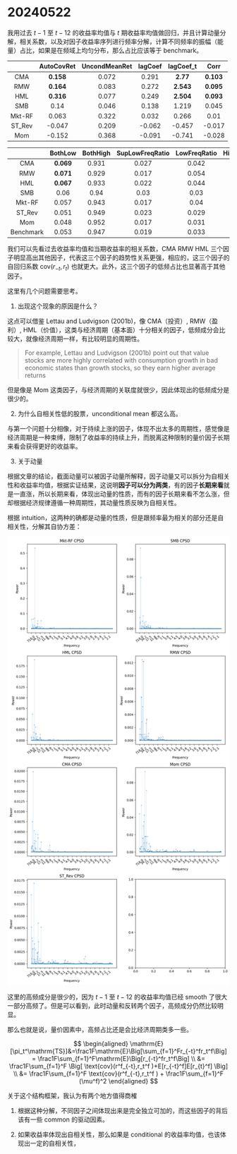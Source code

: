 # 20240522

我用过去 $t-1$ 至 $t-12$ 的收益率均值与 $t$ 期收益率均值做回归，并且计算动量分解，相关系数，以及对因子收益率序列进行频率分解，计算不同频率的振幅（能量）占比，如果是在频域上均匀分布，那么占比应该等于 benchmark。

<div class = 'centertable'>

|        |   AutoCovRet |   UncondMeanRet |   lagCoef |   lagCoef_t |   Corr |
|:-------:|:-------------:|:----------------:|:----------:|:------------:|:-------:|
| CMA    |        **0.158** |           0.072 |     0.291 |       **2.77**  |  **0.103** |
| RMW    |        **0.164** |           0.083 |     0.272 |       **2.543** |  **0.095** |
| HML    |        **0.316** |           0.077 |     0.249 |       **2.504** |  **0.093** |
| SMB    |        0.14  |           0.046 |     0.138 |       1.219 |  0.045 |
| Mkt-RF |        0.063 |           0.322 |     0.032 |       0.266 |  0.01  |
| ST_Rev |       -0.047 |           0.209 |    -0.062 |      -0.457 | -0.017 |
| Mom    |       -0.152 |           0.368 |    -0.091 |      -0.741 | -0.028 |

</div>


<div class = 'centertable'>

|           | BothLow | BothHigh | SupLowFreqRatio | LowFreqRatio | HighFreqRatio | SupHighFreqRatio |
| :-------: | :-----: | :------: | :-------------: | :----------: | :-----------: | :--------------: |
|    CMA    |  **0.069**  |  0.931   |      0.027      |    0.042     |     0.123     |      0.808       |
|    RMW    |  **0.071**  |  0.929   |      0.017      |    0.054     |     0.107     |      0.822       |
|    HML    |  **0.067**  |  0.933   |      0.022      |    0.044     |     0.136     |      0.797       |
|    SMB    |  0.06   |   0.94   |      0.03       |     0.03     |     0.112     |      0.828       |
|  Mkt-RF   |  0.057  |  0.943   |      0.017      |     0.04     |     0.112     |       0.83       |
|  ST_Rev   |  0.051  |  0.949   |      0.023      |    0.029     |     0.093     |      0.855       |
|    Mom    |  0.048  |  0.952   |      0.017      |    0.031     |     0.122     |      0.829       |
| Benchmark |  0.053  |  0.947   |      0.019      |    0.033     |     0.111     | 0.836 |
</div>

我们可以先看过去收益率均值和当期收益率的相关系数，CMA RMW HML 三个因子明显高出其他因子，代表这三个因子的趋势性关系更强，相应的，这三个因子的自回归系数 $\text{cov}(r_{-t},r_t)$ 也就更大。此外，这三个因子的低频占比也显著高于其他因子。

这里有几个问题需要思考。

1. 出现这个现象的原因是什么？


这点可以借鉴 Lettau and Ludvigson (2001b)，像 CMA（投资）, RMW（盈利）, HML（价值），这类与经济周期（基本面）十分相关的因子，低频成分会比较大，就像经济周期一样，有比较明显的周期性。

> For example, Lettau and Ludvigson (2001b) point out that value stocks are more highly correlated with consumption growth in bad economic states than growth stocks, so they earn higher average returns

但是像是 Mom 这类因子，与经济周期的关联度就很少，因此体现出的低频成分是很少的。


2. 为什么自相关性低的股票，unconditional mean 都这么高。

与第一个问题十分相像，对于持续上涨的因子，体现不出太多的周期性，感觉像是经济周期是一种束缚，限制了收益率的持续上升，而脱离这种限制的量价因子长期来看会获得更好的收益率。


3. 关于动量

根据文章的结论，截面动量可以被因子动量所解释，因子动量又可以拆分为自相关性和收益率均值，根据实证结果，这说明**因子可以分为两类**，有的因子**长期来看**就是一直涨，所以长期来看，体现出动量的性质，而有的因子长期来看不怎么涨，但却根据经济规律遵循一种周期性，其动量性质反映为自相关性。

根据 intuition，这两种的确都是动量的性质，但是跟频率最为相关的部分还是自相关性，分解其自协方差：

<div align='center'>

![](../work_img/20240522PP1.png)

</div>

这里的高频成分是很少的，因为 $t-1$ 至 $t-12$ 的收益率均值已经 smooth 了很大一部分高频了。但是可以看到，此时动量和反转两个因子，高频成分仍然比较明显。

那么也就是说，量价因素中，高频占比还是会比经济周期类多一些。


$$
\begin{aligned}
    \mathrm{E}[\pi_t^\mathrm{TS}]&=\frac1F\mathrm{E}\Big[\sum_{f=1}^Fr_{-t}^fr_t^f\Big] = \frac1F\sum_{f=1}^F\mathrm{E}\Big[r_{-t}^fr_t^f\Big] \\
    &= \frac1F\sum_{f=1}^F \Big[ \text{cov}(r^f_{-t},r_t^f )+E[r_{-t}^f]E[r_{t}^f] \Big] \\
    &= \frac1F\sum_{f=1}^F \text{cov}(r^f_{-t},r_t^f ) + \frac1F\sum_{f=1}^F (\mu^f)^2
\end{aligned}
$$

关于这个结构框架，我认为有两个地方值得商榷

1. 根据这种分解，不同因子之间体现出来是完全独立可加的，而这些因子的背后该有一些 common 的驱动因素。

2. 如果收益率体现出自相关性，那么如果是 conditional 的收益率均值，也该体现出一定的自相关性，

